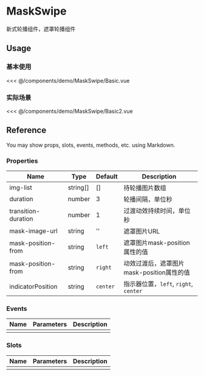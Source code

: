 <script setup>
import Basic from './demo/MaskSwipe/Basic.vue'
import Basic2 from './demo/MaskSwipe/Basic2.vue'
</script>
# MaskSwipe

新式轮播组件，遮罩轮播组件

## Usage

### 基本使用


<DemoContainer>
  <Basic/>
</DemoContainer>

<<< @/components/demo/MaskSwipe/Basic.vue

### 实际场景


<DemoContainer>
  <Basic2/>
</DemoContainer>

<<< @/components/demo/MaskSwipe/Basic2.vue

## Reference
You may show props, slots, events, methods, etc. using Markdown.

### Properties

| Name                | Type     | Default  | Description                     |
|---------------------|----------|----------|---------------------------------|
| img-list            | string[] | []       | 待轮播图片数组                         |
| duration            | number   | 3        | 轮播间隔，单位秒                        |
| transition-duration | number       | 1        | 过渡动效持续时间，单位秒                    |
| mask-image-url      | string   | ''       | 遮罩图片URL                         |
| mask-position-from  | string   | `left`   | 遮罩图片mask-position属性的值           |
| mask-position-from  | string   | `right`  | 动效过渡后，遮罩图片mask-position属性的值     |
| indicatorPosition                    | string   | `center` | 指示器位置，`left`, `right`, `center` |  

### Events

| Name        | Parameters   | Description     |
| ----------- | ----------   | --------------- |
|             |              |                 |

### Slots

| Name        | Parameters   | Description     |
| ----------- | ----------   | --------------- |
|             |              |                 |
